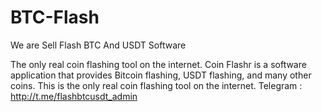 # BTC-Flash
We are Sell Flash BTC And USDT Software

The only real coin flashing tool on the internet. Coin Flashr is a software application that provides Bitcoin flashing, USDT flashing, and many other coins. This is the only real coin flashing tool on the internet. Telegram : http://t.me/flashbtcusdt_admin
